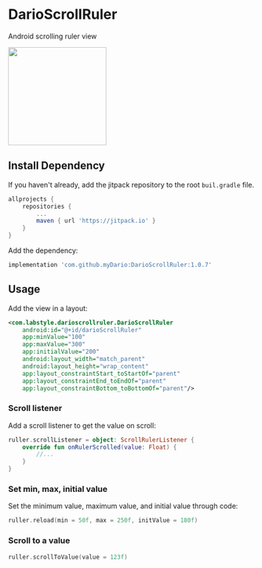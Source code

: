 # DarioScrollRuler
Android scrolling ruler view

<img src="art/screen0.gif" width="200"/>

## Install Dependency
If you haven't already, add the jitpack repository to the root `buil.gradle` file.

```gradle
allprojects {
    repositories {
        ...
        maven { url 'https://jitpack.io' }
    }
}
```

Add the dependency:
```gradle
implementation 'com.github.myDario:DarioScrollRuler:1.0.7'
```

## Usage
Add the view in a layout:

```xml
<com.labstyle.darioscrollruler.DarioScrollRuler
    android:id="@+id/darioScrollRuler"
    app:minValue="100"
    app:maxValue="300"
    app:initialValue="200"
    android:layout_width="match_parent"
    android:layout_height="wrap_content"
    app:layout_constraintStart_toStartOf="parent"
    app:layout_constraintEnd_toEndOf="parent"
    app:layout_constraintBottom_toBottomOf="parent"/>
```

### Scroll listener
Add a scroll listener to get the value on scroll:
```kotlin
ruller.scrollListener = object: ScrollRulerListener {
    override fun onRulerScrolled(value: Float) {
        //...
    }
}
```

### Set min, max, initial value
Set the minimum value, maximum value, and initial value through code:
```kotlin
ruller.reload(min = 50f, max = 250f, initValue = 180f)
```

### Scroll to a value
```kotlin
ruller.scrollToValue(value = 123f)
```